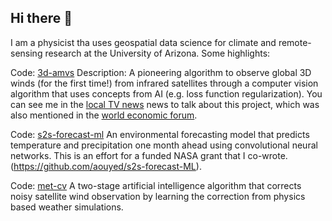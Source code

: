 ## Hi there 👋

I am a physicist tha uses geospatial data science for climate and remote-sensing research at the University of Arizona. Some highlights:

Code: [3d-amvs](https://github.com/aouyed/3d-amvs/)
Description: A pioneering algorithm to observe global 3D winds (for the first time!) from infrared satellites through a computer vision algorithm that uses concepts from AI (e.g. loss function regularization). You can see me in the [local TV news](https://www.kold.com/2023/04/14/scientists-university-arizona-develop-new-way-measure-wind-improving-future-weather-forecasting/) news to talk about this project, which was also mentioned in the [world economic forum](https://www.weforum.org/stories/2023/04/this-algorithm-could-help-better-predict-extreme-weather-events/). 

Code: [s2s-forecast-ml](https://github.com/aouyed/s2s-forecast-ML)
An environmental forecasting model that predicts temperature and precipitation one month ahead using convolutional neural networks. This is an effort for a funded NASA grant that I co-wrote. (https://github.com/aouyed/s2s-forecast-ML). 

Code: [met-cv](https://github.com/aouyed/metcv)
A two-stage artificial intelligence algorithm that corrects noisy satellite wind observation by learning the correction from physics based weather simulations. 

